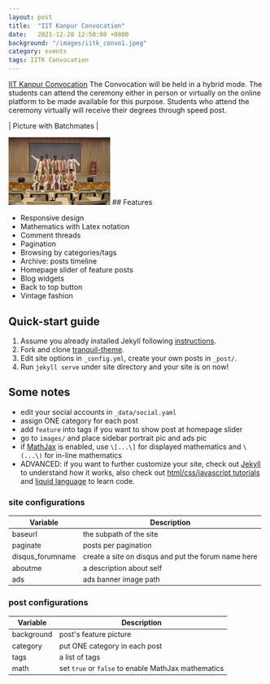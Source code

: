 ```yaml
---
layout: post
title:  "IIT Kanpur Convocation"
date:   2021-12-28 12:50:00 +0800
background: "/images/iitk_convo1.jpeg"
category: events
tags: IITK Convocation
---
```


[IIT Kanpur Convocation](https://www.iitk.ac.in/doaa/convocation/) The Convocation will be held in a hybrid mode. 
The students can attend the ceremony either in person or virtually on the online platform to be made available 
for this purpose. Students who attend the ceremony virtually will receive their degrees through speed post.

| Picture with Batchmates |
<!-- ![name of the image](https://raw.githubusercontent.com/rchouhan170590/rohit.chouhan.github.io/gh-pages/images/iitk_convo2.jpeg) -->
<img src="https://raw.githubusercontent.com/rchouhan170590/rohit.chouhan.github.io/gh-pages/images/iitk_convo2.jpeg" alt="drawing" width="200"/>
## Features

- Responsive design
- Mathematics with Latex notation
- Comment threads
- Pagination
- Browsing by categories/tags
- Archive: posts timeline
- Homepage slider of feature posts
- Blog widgets
- Back to top button
- Vintage fashion

## Quick-start guide

1. Assume you already installed Jekyll following [instructions](https://jekyllrb.com/docs/quickstart/).
2. Fork and clone [tranquil-theme](https://github.com/swang2015/tranquil-theme.git).
3. Edit site options in `_config.yml`, create your own posts in `_post/`.
4. Run `jekyll serve` under site directory and your site is on now!

## Some notes

- edit your social accounts in `_data/social.yaml`
- assign ONE category for each post
- add `feature` into tags if you want to show post at homepage slider
- go to `images/` and place sidebar portrait pic and ads pic
- if [MathJax](https://www.mathjax.org/) is enabled, use `\[...\]` for displayed mathematics and `\(...\)` for in-line mathematics
- ADVANCED: if you want to further customize your site, check out [Jekyll](https://jekyllrb.com/docs/home/) to understand how it works, also check out [html/css/javascript tutorials](http://www.w3schools.com/) and [liquid language](http://shopify.github.io/liquid/) to learn code.

### site configurations

| Variable | Description |
| --- | --- |
| baseurl | the subpath of the site |
| paginate | posts per pagination |
| disqus_forumname | create a site on disqus and put the forum name here |
| aboutme | a description about self |
| ads | ads banner image path |

### post configurations

| Variable | Description |
| --- | --- |
| background | post's feature picture |
| category | put ONE category in each post |
| tags | a list of tags |
| math | set `true` or `false` to enable MathJax mathematics |

